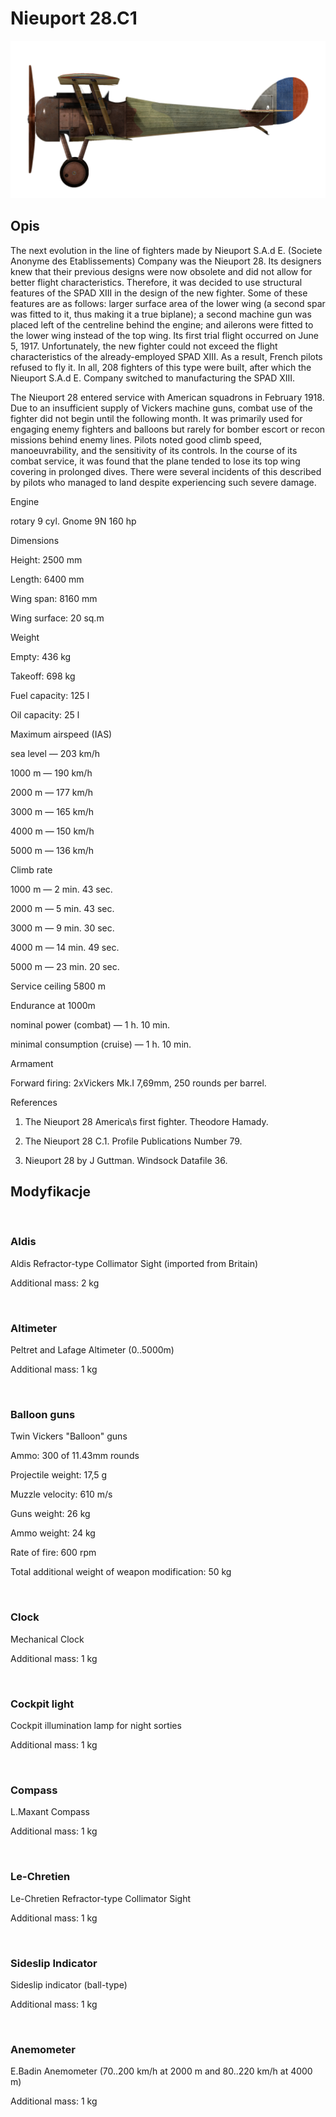 # Nieuport 28.C1
  

  
![nieuport28](../images/nieuport28.png)
  

  
## Opis
  

  
The next evolution in the line of fighters made by Nieuport S.A.d E. (Societe Anonyme des Etablissements) Company was the Nieuport 28. Its designers knew that their previous designs were now obsolete and did not allow for better flight characteristics. Therefore, it was decided to use structural features of the SPAD XIII in the design of the new fighter. Some of these features are as follows: larger surface area of the lower wing (a second spar was fitted to it, thus making it a true biplane); a second machine gun was placed left of the centreline behind the engine; and ailerons were fitted to the lower wing instead of the top wing. Its first trial flight occurred on June 5, 1917. Unfortunately, the new fighter could not exceed the flight characteristics of the already-employed SPAD XIII. As a result, French pilots refused to fly it. In all, 208 fighters of this type were built, after which the Nieuport S.A.d E. Company switched to manufacturing the SPAD XIII.
  

  
The Nieuport 28 entered service with American squadrons in February 1918. Due to an insufficient supply of Vickers machine guns, combat use of the fighter did not begin until the following month. It was primarily used for engaging enemy fighters and balloons but rarely for bomber escort or recon missions behind enemy lines. Pilots noted good climb speed, manoeuvrability, and the sensitivity of its controls. In the course of its combat service, it was found that the plane tended to lose its top wing covering in prolonged dives. There were several incidents of this described by pilots who managed to land despite experiencing such severe damage.
  

  

  
Engine
  
rotary 9 cyl. Gnome 9N 160 hp
  

  
Dimensions
  
Height: 2500 mm
  
Length: 6400 mm
  
Wing span: 8160 mm
  
Wing surface: 20 sq.m
  

  
Weight
  
Empty: 436 kg
  
Takeoff: 698 kg
  
Fuel capacity: 125 l
  
Oil capacity: 25 l
  

  
Maximum airspeed (IAS)
  
sea level — 203 km/h
  
1000 m — 190 km/h
  
2000 m — 177 km/h
  
3000 m — 165 km/h
  
4000 m — 150 km/h
  
5000 m — 136 km/h
  

  
Climb rate
  
1000 m — 2 min. 43 sec.
  
2000 m — 5 min. 43 sec.
  
3000 m — 9 min. 30 sec.
  
4000 m — 14 min. 49 sec.
  
5000 m — 23 min. 20 sec.
  

  
Service ceiling 5800 m
  

  
Endurance at 1000m
  
nominal power (combat) — 1 h. 10 min.
  
minimal consumption (cruise) — 1 h. 10 min.
  

  
Armament
  
Forward firing: 2хVickers Mk.I 7,69mm, 250 rounds per barrel.
  

  
References
  
1) The Nieuport 28 America\s first fighter. Theodore Hamady.
  
2) The Nieuport 28 C.1. Profile Publications Number 79.
  
3) Nieuport 28 by J Guttman. Windsock Datafile 36.
  

  
## Modyfikacje
  
﻿
  
  
### Aldis
  

  
Aldis Refractor-type Collimator Sight (imported from Britain)
  
Additional mass: 2 kg
  
﻿
  
  
### Altimeter
  

  
Peltret and Lafage Altimeter (0..5000m)
  
Additional mass: 1 kg
  
﻿
  
  
### Balloon guns
  

  
Twin Vickers "Balloon" guns
  
Ammo: 300 of 11.43mm rounds
  
Projectile weight: 17,5 g
  
Muzzle velocity: 610 m/s
  
Guns weight: 26 kg
  
Ammo weight: 24 kg
  
Rate of fire: 600 rpm
  
Total additional weight of weapon modification: 50 kg
  
﻿
  
  
### Clock
  

  
Mechanical Clock
  
Additional mass: 1 kg
  
﻿
  
  
### Cockpit light
  

  
Cockpit illumination lamp for night sorties
  
Additional mass: 1 kg
  
﻿
  
  
### Compass
  

  
L.Maxant Compass
  
Additional mass: 1 kg
  
﻿
  
  
### Le-Chretien
  

  
Le-Chretien Refractor-type Collimator Sight
  
Additional mass: 1 kg
  
﻿
  
  
### Sideslip Indicator
  

  
Sideslip indicator (ball-type)
  
Additional mass: 1 kg
  
﻿
  
  
### Anemometer
  

  
E.Badin Anemometer (70..200 km/h at 2000 m and 80..220 km/h at 4000 m)
  
Additional mass: 1 kg
  
